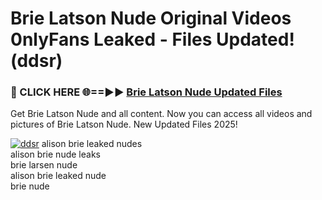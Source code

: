 # Brie Latson Nude Original Videos 0nlyFans Leaked - Files Updated! (ddsr)

<h3>🔴 CLICK HERE 🌐==►► <a href="https://tinyurl.com/yc6ubb5a" rel="nofollow">Brie Latson Nude Updated Files</a></h3>

Get Brie Latson Nude and all content. Now you can access all videos and pictures of Brie Latson Nude. New Updated Files 2025!

[![ddsr](https://i.imgur.com/7eu0CRL.gif)](https://tinyurl.com/yc6ubb5a)
alison brie leaked nudes<br>
alison brie nude leaks<br>
brie larsen nude<br>
alison brie leaked nude<br>
brie nude